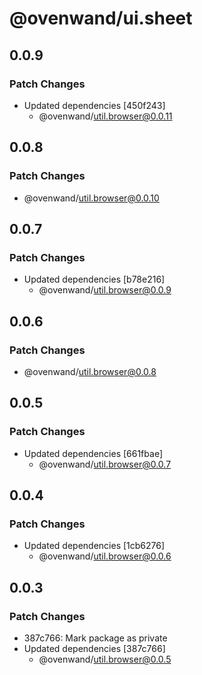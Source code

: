 # @ovenwand/ui.sheet

## 0.0.9

### Patch Changes

- Updated dependencies [450f243]
  - @ovenwand/util.browser@0.0.11

## 0.0.8

### Patch Changes

- @ovenwand/util.browser@0.0.10

## 0.0.7

### Patch Changes

- Updated dependencies [b78e216]
  - @ovenwand/util.browser@0.0.9

## 0.0.6

### Patch Changes

- @ovenwand/util.browser@0.0.8

## 0.0.5

### Patch Changes

- Updated dependencies [661fbae]
  - @ovenwand/util.browser@0.0.7

## 0.0.4

### Patch Changes

- Updated dependencies [1cb6276]
  - @ovenwand/util.browser@0.0.6

## 0.0.3

### Patch Changes

- 387c766: Mark package as private
- Updated dependencies [387c766]
  - @ovenwand/util.browser@0.0.5
